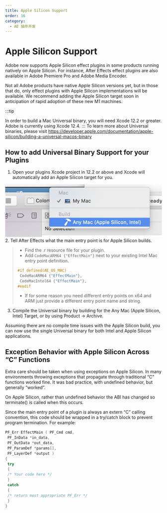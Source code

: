 ```yaml
---
title: Apple Silicon Support
order: 16
category:
  - AE 插件开发
---
```


# Apple Silicon Support

Adobe now supports Apple Silicon effect plugins in some products running natively on Apple Silicon. For instance, After Effects effect plugins are also available in Adobe Premiere Pro and Adobe Media Encoder.

Not all Adobe products have native Apple Silicon versions yet, but in those that do, only effect plugins with Apple Silicon implementations will be available. We recommend adding the Apple Silicon target soon in anticipation of rapid adoption of these new M1 machines.

:::tip

In order to build a Mac Universal binary, you will need Xcode 12.2 or greater. Adobe is currently using Xcode 12.4.
:::
To learn more about Universal binaries, please visit <https://developer.apple.com/documentation/apple-silicon/building-a-universal-macos-binary>

## How to add Universal Binary Support for your Plugins

1. Open your plugins Xcode project in 12.2 or above and Xcode will automatically add an Apple Silicon target for you.

![../_images/mac_universal_build.png](../_images/mac_universal_build.png) 2. Tell After Effects what the main entry point is for Apple Silicon builds.

> - Find the .r resource file for your plugin.
> - Add `CodeMacARM64 {"EffectMain"}` next to your existing Intel Mac entry point definition.
>
> ```cpp
> #if defined(AE_OS_MAC)
>  CodeMacARM64 {"EffectMain"},
>  CodeMacIntel64 {"EffectMain"},
> #endif
>
> ```
>
> - If for some reason you need different entry points on x64 and ARM just provide a different entry point name and string.

3. Compile the Universal binary by building for the Any Mac (Apple Silicon, Intel) Target, or by using Product -> Archive.

Assuming there are no compile time issues with the Apple Silicon build, you can now use the single Universal binary for both Intel and Apple Silicon applications.

## Exception Behavior with Apple Silicon Across “C” Functions

Extra care should be taken when using exceptions on Apple Silicon. In many environments throwing exceptions that propagate through traditional “C” functions worked fine. It was bad practice, with undefined behavior, but generally “worked”.

On Apple Silicon, rather than undefined behavior the ABI has changed so terminate() is called when this occurs.

Since the main entry point of a plugin is always an extern “C” calling convention, this code should be wrapped in a try/catch block to prevent program termination. For example:

```cpp
PF_Err EffectMain ( PF_Cmd cmd,
 PF_InData *in_data,
 PF_OutData *out_data,
 PF_ParamDef *params[],
 PF_LayerDef *output )
{
 try
 {
 /* Your code here */
 }
 catch
 {
 /* return most appropriate PF_Err */
 }
}

```
